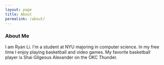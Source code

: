 ```yaml
---
layout: page
title: About
permalink: /about/
---
```


### About Me

I am Ryan Li.  I'm a student at NYU majoring in computer science.  In my free time I enjoy playing basketball and video games.  My favorite basketball player is Shai Gilgeous Alexander on the OKC Thunder.

